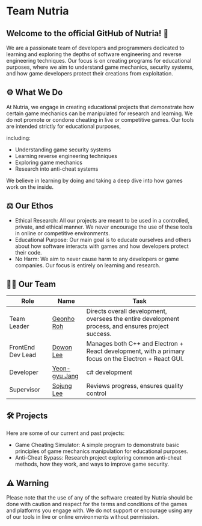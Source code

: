 # Team Nutria 
## Welcome to the official GitHub of Nutria! 👋

We are a passionate team of developers and programmers dedicated to learning and exploring the depths of software engineering and reverse engineering techniques. Our focus is on creating programs for educational purposes, where we aim to understand game mechanics, security systems, and how game developers protect their creations from exploitation.

## ⚙️ What We Do
At Nutria, we engage in creating educational projects that demonstrate how certain game mechanics can be manipulated for research and learning. 
We do not promote or condone cheating in live or competitive games. Our tools are intended strictly for educational purposes, 

including:

* Understanding game security systems
* Learning reverse engineering techniques
* Exploring game mechanics
* Research into anti-cheat systems

We believe in learning by doing and taking a deep dive into how games work on the inside.

## ⚖️ Our Ethos
* Ethical Research: All our projects are meant to be used in a controlled, private, and ethical manner. We never encourage the use of these tools in online or competitive environments.
* Educational Purpose: Our main goal is to educate ourselves and others about how software interacts with games and how developers protect their code.
* No Harm: We aim to never cause harm to any developers or game companies. Our focus is entirely on learning and research.

## 🧑‍💻 Our Team
| Role            | Name                                                | Task                        |
|-------------------|------------------------------------------------------|-----------------------------|
| Team Leader       | [Geonho Roh](https://github.com/nickroh)                     | Directs overall development, oversees the entire development process, and ensures project success.  |
| FrontEnd Dev Lead | [Dowon Lee](https://github.com/Dowon3)                       | Manages both C++ and Electron + React development, with a primary focus on the Electron + React GUI.|
| Developer      | [Yeon-gyu Jang](https://github.com/yeongyuchang)             | c# development                    |
| Supervisor     | [Sojung Lee](https://github.com/polarbeareyes)               | Reviews progress, ensures quality control |


## 🛠️ Projects
Here are some of our current and past projects:

* Game Cheating Simulator: A simple program to demonstrate basic principles of game mechanics manipulation for educational purposes.
* Anti-Cheat Bypass: Research project exploring common anti-cheat methods, how they work, and ways to improve game security.
  
## ⚠️ Warning
Please note that the use of any of the software created by Nutria should be done with caution and respect for the terms and conditions of the games and platforms you engage with. We do not support or encourage using any of our tools in live or online environments without permission.
